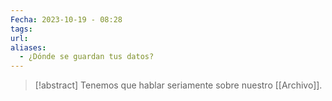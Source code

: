 ```yaml
---
Fecha: 2023-10-19 - 08:28
tags: 
url: 
aliases:
  - ¿Dónde se guardan tus datos?
---
```


> [!abstract]
> Tenemos que hablar seriamente sobre nuestro [[Archivo]].

